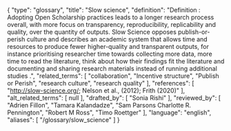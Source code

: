 {
    "type": "glossary",
    "title": "Slow science",
    "definition": "Definition : Adopting Open Scholarship practices leads to a longer research process overall, with more focus on transparency, reproducibility, replicability and quality, over the quantity of outputs. Slow Science opposes publish-or-perish culture and describes an academic system that allows time and resources to produce fewer higher-quality and transparent outputs, for instance prioritising researcher time towards collecting more data, more time to read the literature, think about how their findings fit the literature and documenting and sharing research materials instead of running additional studies .",
    "related_terms": [
        "collaboration",
        "Incentive structure",
        "Publish or Perish",
        "research culture",
        "research quality"
    ],
    "references": [
        "http://slow-science.org/; Nelson et al., (2012); Frith (2020)"
    ],
    "alt_related_terms": [
        null
    ],
    "drafted_by": [
        "Sonia Rishi"
    ],
    "reviewed_by": [
        "Adrien Fillon",
        "Tamara Kalandadze",
        "Sam Parsons Charlotte R. Pennington",
        "Robert M Ross",
        "Timo Roettger"
    ],
    "language": "english",
    "aliases": [
        "/glossary/slow_science"
    ]
}
